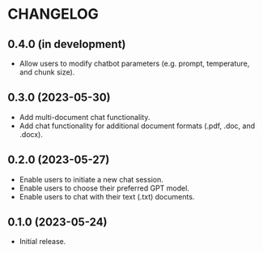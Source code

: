 # CHANGELOG

## 0.4.0 (in development)
* Allow users to modify chatbot parameters (e.g. prompt, temperature, and chunk size).

## 0.3.0 (2023-05-30)
* Add multi-document chat functionality.
* Add chat functionality for additional document formats (.pdf, .doc, and .docx).

## 0.2.0 (2023-05-27)
* Enable users to initiate a new chat session.
* Enable users to choose their preferred GPT model.
* Enable users to chat with their text (.txt) documents.

## 0.1.0 (2023-05-24)
* Initial release.
